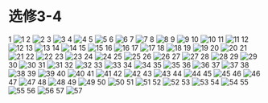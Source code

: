 # 选修3-4

1 
![1](../../book/人教版高中数学A版选修3-4/人教版高中数学A版选修3-4_1.png)
2 
![2](../../book/人教版高中数学A版选修3-4/人教版高中数学A版选修3-4_2.png)
3 
![3](../../book/人教版高中数学A版选修3-4/人教版高中数学A版选修3-4_3.png)
4 
![4](../../book/人教版高中数学A版选修3-4/人教版高中数学A版选修3-4_4.png)
5 
![5](../../book/人教版高中数学A版选修3-4/人教版高中数学A版选修3-4_5.png)
6 
![6](../../book/人教版高中数学A版选修3-4/人教版高中数学A版选修3-4_6.png)
7 
![7](../../book/人教版高中数学A版选修3-4/人教版高中数学A版选修3-4_7.png)
8 
![8](../../book/人教版高中数学A版选修3-4/人教版高中数学A版选修3-4_8.png)
9 
![9](../../book/人教版高中数学A版选修3-4/人教版高中数学A版选修3-4_9.png)
10 
![10](../../book/人教版高中数学A版选修3-4/人教版高中数学A版选修3-4_10.png)
11 
![11](../../book/人教版高中数学A版选修3-4/人教版高中数学A版选修3-4_11.png)
12 
![12](../../book/人教版高中数学A版选修3-4/人教版高中数学A版选修3-4_12.png)
13 
![13](../../book/人教版高中数学A版选修3-4/人教版高中数学A版选修3-4_13.png)
14 
![14](../../book/人教版高中数学A版选修3-4/人教版高中数学A版选修3-4_14.png)
15 
![15](../../book/人教版高中数学A版选修3-4/人教版高中数学A版选修3-4_15.png)
16 
![16](../../book/人教版高中数学A版选修3-4/人教版高中数学A版选修3-4_16.png)
17 
![17](../../book/人教版高中数学A版选修3-4/人教版高中数学A版选修3-4_17.png)
18 
![18](../../book/人教版高中数学A版选修3-4/人教版高中数学A版选修3-4_18.png)
19 
![19](../../book/人教版高中数学A版选修3-4/人教版高中数学A版选修3-4_19.png)
20 
![20](../../book/人教版高中数学A版选修3-4/人教版高中数学A版选修3-4_20.png)
21 
![21](../../book/人教版高中数学A版选修3-4/人教版高中数学A版选修3-4_21.png)
22 
![22](../../book/人教版高中数学A版选修3-4/人教版高中数学A版选修3-4_22.png)
23 
![23](../../book/人教版高中数学A版选修3-4/人教版高中数学A版选修3-4_23.png)
24 
![24](../../book/人教版高中数学A版选修3-4/人教版高中数学A版选修3-4_24.png)
25 
![25](../../book/人教版高中数学A版选修3-4/人教版高中数学A版选修3-4_25.png)
26 
![26](../../book/人教版高中数学A版选修3-4/人教版高中数学A版选修3-4_26.png)
27 
![27](../../book/人教版高中数学A版选修3-4/人教版高中数学A版选修3-4_27.png)
28 
![28](../../book/人教版高中数学A版选修3-4/人教版高中数学A版选修3-4_28.png)
29 
![29](../../book/人教版高中数学A版选修3-4/人教版高中数学A版选修3-4_29.png)
30 
![30](../../book/人教版高中数学A版选修3-4/人教版高中数学A版选修3-4_30.png)
31 
![31](../../book/人教版高中数学A版选修3-4/人教版高中数学A版选修3-4_31.png)
32 
![32](../../book/人教版高中数学A版选修3-4/人教版高中数学A版选修3-4_32.png)
33 
![33](../../book/人教版高中数学A版选修3-4/人教版高中数学A版选修3-4_33.png)
34 
![34](../../book/人教版高中数学A版选修3-4/人教版高中数学A版选修3-4_34.png)
35 
![35](../../book/人教版高中数学A版选修3-4/人教版高中数学A版选修3-4_35.png)
36 
![36](../../book/人教版高中数学A版选修3-4/人教版高中数学A版选修3-4_36.png)
37 
![37](../../book/人教版高中数学A版选修3-4/人教版高中数学A版选修3-4_37.png)
38 
![38](../../book/人教版高中数学A版选修3-4/人教版高中数学A版选修3-4_38.png)
39 
![39](../../book/人教版高中数学A版选修3-4/人教版高中数学A版选修3-4_39.png)
40 
![40](../../book/人教版高中数学A版选修3-4/人教版高中数学A版选修3-4_40.png)
41 
![41](../../book/人教版高中数学A版选修3-4/人教版高中数学A版选修3-4_41.png)
42 
![42](../../book/人教版高中数学A版选修3-4/人教版高中数学A版选修3-4_42.png)
43 
![43](../../book/人教版高中数学A版选修3-4/人教版高中数学A版选修3-4_43.png)
44 
![44](../../book/人教版高中数学A版选修3-4/人教版高中数学A版选修3-4_44.png)
45 
![45](../../book/人教版高中数学A版选修3-4/人教版高中数学A版选修3-4_45.png)
46 
![46](../../book/人教版高中数学A版选修3-4/人教版高中数学A版选修3-4_46.png)
47 
![47](../../book/人教版高中数学A版选修3-4/人教版高中数学A版选修3-4_47.png)
48 
![48](../../book/人教版高中数学A版选修3-4/人教版高中数学A版选修3-4_48.png)
49 
![49](../../book/人教版高中数学A版选修3-4/人教版高中数学A版选修3-4_49.png)
50 
![50](../../book/人教版高中数学A版选修3-4/人教版高中数学A版选修3-4_50.png)
51 
![51](../../book/人教版高中数学A版选修3-4/人教版高中数学A版选修3-4_51.png)
52 
![52](../../book/人教版高中数学A版选修3-4/人教版高中数学A版选修3-4_52.png)
53 
![53](../../book/人教版高中数学A版选修3-4/人教版高中数学A版选修3-4_53.png)
54 
![54](../../book/人教版高中数学A版选修3-4/人教版高中数学A版选修3-4_54.png)
55 
![55](../../book/人教版高中数学A版选修3-4/人教版高中数学A版选修3-4_55.png)
56 
![56](../../book/人教版高中数学A版选修3-4/人教版高中数学A版选修3-4_56.png)
57 
![57](../../book/人教版高中数学A版选修3-4/人教版高中数学A版选修3-4_57.png)
